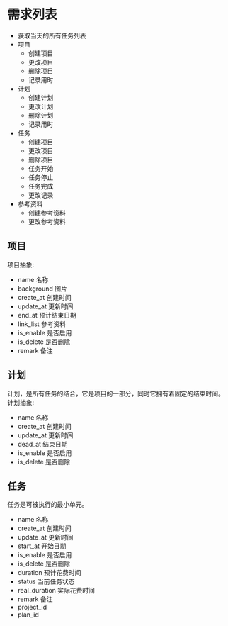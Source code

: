 # 需求列表
- 获取当天的所有任务列表
- 项目
  - 创建项目
  - 更改项目
  - 删除项目
  - 记录用时
- 计划
  - 创建计划
  - 更改计划
  - 删除计划
  - 记录用时
- 任务
  - 创建项目
  - 更改项目
  - 删除项目
  - 任务开始
  - 任务停止
  - 任务完成
  - 更改记录
- 参考资料
  - 创建参考资料
  - 更改参考资料
  
## 项目

项目抽象:
- name 名称
- background 图片
- create_at 创建时间
- update_at 更新时间
- end_at 预计结束日期
- link_list 参考资料
- is_enable 是否启用
- is_delete 是否删除
- remark 备注

## 计划

计划，是所有任务的结合，它是项目的一部分，同时它拥有着固定的结束时间。
计划抽象:
- name 名称
- create_at 创建时间
- update_at 更新时间
- dead_at 结束日期
- is_enable 是否启用
- is_delete 是否删除

## 任务

任务是可被执行的最小单元。
- name 名称
- create_at 创建时间
- update_at 更新时间
- start_at 开始日期
- is_enable 是否启用
- is_delete 是否删除
- duration 预计花费时间
- status 当前任务状态
- real_duration 实际花费时间
- remark 备注
- project_id
- plan_id